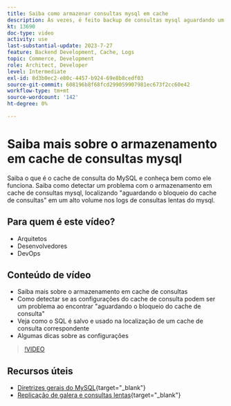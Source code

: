 ```yaml
---
title: Saiba como armazenar consultas mysql em cache
description: Às vezes, é feito backup de consultas mysql aguardando um bloqueio. Este tutorial explica o que é o armazenamento em cache de consultas e algumas recomendações para configurações se você tiver problemas.
kt: 13690
doc-type: video
activity: use
last-substantial-update: 2023-7-27
feature: Backend Development, Cache, Logs
topic: Commerce, Development
role: Architect, Developer
level: Intermediate
exl-id: 8d3b0ec2-e80c-4457-b924-69e8b8cedf03
source-git-commit: 608196b8f68fcd299059907981ec673f2cc60e42
workflow-type: tm+mt
source-wordcount: '142'
ht-degree: 0%

---
```


# Saiba mais sobre o armazenamento em cache de consultas mysql

Saiba o que é o cache de consulta do MySQL e conheça bem como ele funciona. Saiba como detectar um problema com o armazenamento em cache de consultas mysql, localizando &quot;aguardando o bloqueio do cache de consultas&quot; em um alto volume nos logs de consultas lentas do mysql.

## Para quem é este vídeo?

- Arquitetos
- Desenvolvedores
- DevOps

## Conteúdo de vídeo

- Saiba mais sobre o armazenamento em cache de consultas
- Como detectar se as configurações do cache de consulta podem ser um problema ao encontrar &quot;aguardando o bloqueio do cache de consulta&quot;
- Veja como o SQL é salvo e usado na localização de um cache de consulta correspondente
- Algumas dicas sobre as configurações

>[!VIDEO](https://video.tv.adobe.com/v/3422015?learn=on)

## Recursos úteis

- [Diretrizes gerais do MySQL](https://experienceleague.adobe.com/docs/commerce-operations/installation-guide/prerequisites/database-server/mysql.html?lang=pt-BR){target="_blank"}
- [Replicação de galera e consultas lentas](https://experienceleague.adobe.com/docs/commerce-learn/tutorials/backend-development/galera-db-slow-replication.html?lang=pt-BR){target="_blank"}
